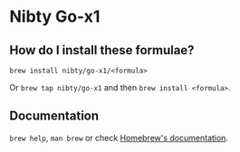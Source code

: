 # Nibty Go-x1

## How do I install these formulae?

`brew install nibty/go-x1/<formula>`

Or `brew tap nibty/go-x1` and then `brew install <formula>`.

## Documentation

`brew help`, `man brew` or check [Homebrew's documentation](https://docs.brew.sh).
